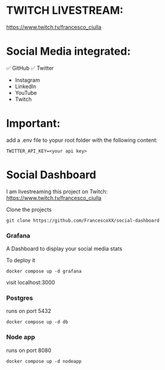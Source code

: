 # TWITCH LIVESTREAM:

https://www.twitch.tv/francesco_ciulla

# Social Media integrated:

✅ GitHub
✅ Twitter
- Instagram
- LinkedIn
- YouTube
- Twitch

# Important:
add a .env file to yopur root folder with the following content:
```
TWITTER_API_KEY=<your api key>
```

# Social Dashboard

I am livestreaming this project on Twitch: https://www.twitch.tv/francesco_ciulla

Clone the projects
```
git clone https://github.com/FrancescoXX/social-dashboard
```

### Grafana

A Dashboard to display your social media stats

To deploy it
```
docker compose up -d grafana
```

visit localhost:3000

### Postgres

runs on port 5432

```
docker compose up -d db
```

### Node app

runs on port 8080

```
docker compose up -d nodeapp
```
